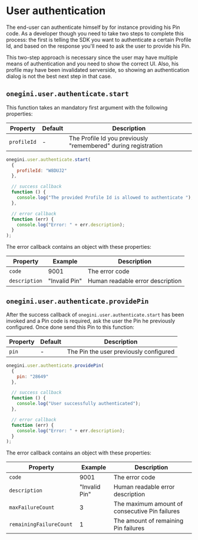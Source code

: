 # User authentication

The end-user can authenticate himself by for instance providing his Pin code. As a developer though you need to take two steps to complete this process: the first is telling the SDK you want to authenticate a certain Profile Id, and based on the response you'll need to ask the user to provide his Pin.

<!-- TODO verify correctness, also: in case nr of remaining attempts is available in the successCb we could document that in the example and an additional reason for this two-step approach -->

This two-step approach is necessary since the user may have multiple means of authentication and you need to show the correct UI. Also, his profile may have been invalidated serverside, so showing an authentication dialog is not the best next step in that case.

## `onegini.user.authenticate.start`

This function takes an mandatory first argument with the following properties:

| Property | Default | Description |
| --- | --- | --- |
| `profileId` | - | The Profile Id you previously "remembered" during registration

```js
onegini.user.authenticate.start(
  {
    profileId: "W8DUJ2"
  },

  // success callback
  function () {
    console.log("The provided Profile Id is allowed to authenticate ");
  },

  // error callback
  function (err) {
    console.log("Error: " + err.description);
  }
);
```

The error callback contains an object with these properties:

| Property | Example | Description |
| --- | --- | --- |
| `code` | 9001 | The error code
| `description` | "Invalid Pin" | Human readable error description

## `onegini.user.authenticate.providePin`

After the success callback of `onegini.user.authenticate.start` has been invoked and a Pin code is required, ask the user the Pin he previously configured. Once done send this Pin to this function: 

| Property | Default | Description |
| --- | --- | --- |
| `pin` | - | The Pin the user previously configured

```js
onegini.user.authenticate.providePin(
  {
    pin: "28649"
  },

  // success callback
  function () {
    console.log("User successfully authenticated");
  },

  // error callback
  function (err) {
    console.log("Error: " + err.description);
  }
);
```

The error callback contains an object with these properties:

| Property | Example | Description |
| --- | --- | --- |
| `code` | 9001 | The error code
| `description` | "Invalid Pin" | Human readable error description
| `maxFailureCount ` | 3 | The maximum amount of consecutive Pin failures
| `remainingFailureCount ` | 1 | The amount of remaining Pin failures
